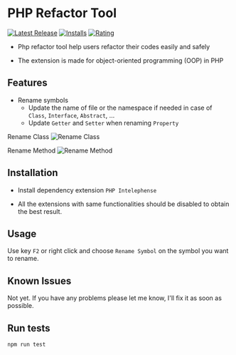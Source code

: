 # PHP Refactor Tool

[![Latest Release](https://vsmarketplacebadge.apphb.com/version-short/st-pham.php-refactor-tool.svg
)](https://marketplace.visualstudio.com/items?itemName=st-pham.php-refactor-tool) [![Installs](https://vsmarketplacebadge.apphb.com/installs-short/st-pham.php-refactor-tool.svg
)](https://marketplace.visualstudio.com/items?itemName=st-pham.php-refactor-tool) [![Rating](https://vsmarketplacebadge.apphb.com/rating-short/st-pham.php-refactor-tool.svg)](https://marketplace.visualstudio.com/items?itemName=st-pham.php-refactor-tool#review-details)

- Php refactor tool help users refactor their codes easily and safely

- The extension is made for object-oriented programming (OOP) in PHP

## Features

- Rename symbols
    - Update the name of file or the namespace if needed in case of `Class`, `Interface`, `Abstract`, ...
    - Update `Getter` and `Setter` when renaming `Property`

Rename Class
![Rename Class](https://i.imgur.com/Aq0YZAB.gif)

Rename Method
![Rename Method](https://i.imgur.com/BIEGjDQ.gif)

## Installation

- Install dependency extension `PHP Intelephense`

- All the extensions with same functionalities should be disabled to obtain the best result.

## Usage

Use key `F2` or right click and choose `Rename Symbol` on the symbol you want to rename.

## Known Issues

Not yet. If you have any problems please let me know, I'll fix it as soon as possible.

## Run tests

`npm run test`